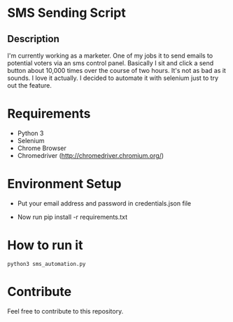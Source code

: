 # SMS Sending Script

## Description

I'm currently working as a marketer.  One of my jobs it to send emails to potential voters via an sms control panel.  Basically I sit and click a send button about 10,000 times over the course of two hours.  It's not as bad as it sounds.  I love it actually.  I decided to automate it with selenium just to try out the feature. 

# Requirements

* Python 3
* Selenium
* Chrome Browser
* Chromedriver (http://chromedriver.chromium.org/)


# Environment Setup

* Put your email address and password in credentials.json file

* Now run pip install -r requirements.txt

# How to run it

    
    python3 sms_automation.py
    

# Contribute

Feel free to contribute to this repository.
